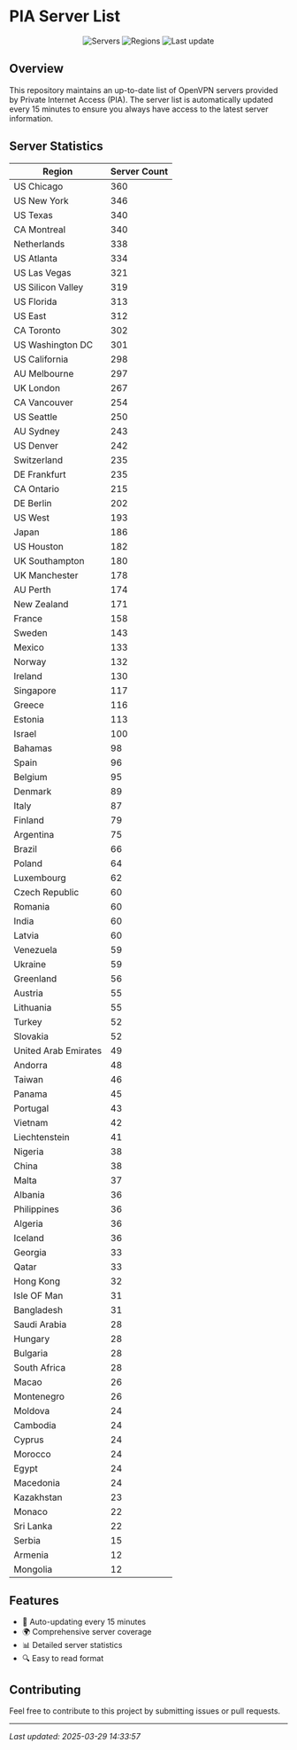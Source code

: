 # PIA Server List

<div align="center">

![Servers](https://img.shields.io/badge/servers-11,654-blue)
![Regions](https://img.shields.io/badge/regions-97-blue)
![Last update](https://img.shields.io/badge/Last_Updated-March_29_2025_09:33_EST-blue)

</div>

## Overview
This repository maintains an up-to-date list of OpenVPN servers provided by Private Internet Access (PIA). The server list is automatically updated every 15 minutes to ensure you always have access to the latest server information.

## Server Statistics
| Region | Server Count |
|--------|--------------|
| US Chicago                     | 360          |
| US New York                    | 346          |
| US Texas                       | 340          |
| CA Montreal                    | 340          |
| Netherlands                    | 338          |
| US Atlanta                     | 334          |
| US Las Vegas                   | 321          |
| US Silicon Valley              | 319          |
| US Florida                     | 313          |
| US East                        | 312          |
| CA Toronto                     | 302          |
| US Washington DC               | 301          |
| US California                  | 298          |
| AU Melbourne                   | 297          |
| UK London                      | 267          |
| CA Vancouver                   | 254          |
| US Seattle                     | 250          |
| AU Sydney                      | 243          |
| US Denver                      | 242          |
| Switzerland                    | 235          |
| DE Frankfurt                   | 235          |
| CA Ontario                     | 215          |
| DE Berlin                      | 202          |
| US West                        | 193          |
| Japan                          | 186          |
| US Houston                     | 182          |
| UK Southampton                 | 180          |
| UK Manchester                  | 178          |
| AU Perth                       | 174          |
| New Zealand                    | 171          |
| France                         | 158          |
| Sweden                         | 143          |
| Mexico                         | 133          |
| Norway                         | 132          |
| Ireland                        | 130          |
| Singapore                      | 117          |
| Greece                         | 116          |
| Estonia                        | 113          |
| Israel                         | 100          |
| Bahamas                        | 98           |
| Spain                          | 96           |
| Belgium                        | 95           |
| Denmark                        | 89           |
| Italy                          | 87           |
| Finland                        | 79           |
| Argentina                      | 75           |
| Brazil                         | 66           |
| Poland                         | 64           |
| Luxembourg                     | 62           |
| Czech Republic                 | 60           |
| Romania                        | 60           |
| India                          | 60           |
| Latvia                         | 60           |
| Venezuela                      | 59           |
| Ukraine                        | 59           |
| Greenland                      | 56           |
| Austria                        | 55           |
| Lithuania                      | 55           |
| Turkey                         | 52           |
| Slovakia                       | 52           |
| United Arab Emirates           | 49           |
| Andorra                        | 48           |
| Taiwan                         | 46           |
| Panama                         | 45           |
| Portugal                       | 43           |
| Vietnam                        | 42           |
| Liechtenstein                  | 41           |
| Nigeria                        | 38           |
| China                          | 38           |
| Malta                          | 37           |
| Albania                        | 36           |
| Philippines                    | 36           |
| Algeria                        | 36           |
| Iceland                        | 36           |
| Georgia                        | 33           |
| Qatar                          | 33           |
| Hong Kong                      | 32           |
| Isle OF Man                    | 31           |
| Bangladesh                     | 31           |
| Saudi Arabia                   | 28           |
| Hungary                        | 28           |
| Bulgaria                       | 28           |
| South Africa                   | 28           |
| Macao                          | 26           |
| Montenegro                     | 26           |
| Moldova                        | 24           |
| Cambodia                       | 24           |
| Cyprus                         | 24           |
| Morocco                        | 24           |
| Egypt                          | 24           |
| Macedonia                      | 24           |
| Kazakhstan                     | 23           |
| Monaco                         | 22           |
| Sri Lanka                      | 22           |
| Serbia                         | 15           |
| Armenia                        | 12           |
| Mongolia                       | 12           |

## Features
- 🔄 Auto-updating every 15 minutes
- 🌍 Comprehensive server coverage
- 📊 Detailed server statistics
- 🔍 Easy to read format

## Contributing
Feel free to contribute to this project by submitting issues or pull requests.

---
*Last updated: 2025-03-29 14:33:57*